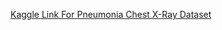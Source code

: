 [Kaggle Link For Pneumonia Chest X-Ray Dataset](https://www.kaggle.com/datasets/andrewmvd/pediatric-pneumonia-chest-xray/code)